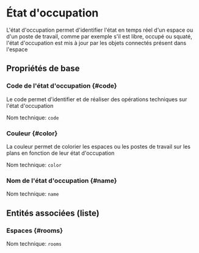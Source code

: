 # État d'occupation
<!--- THIS FILE IS GENERATED PLEASE DO NOT EDIT IT DIRECTLY --->

L'état d'occupation permet d'identifier l'état en temps réel d'un espace ou d'un poste de travail, comme par exemple s'il est libre, occupé ou squaté, l'état d'occupation est mis à jour par les objets connectés présent dans l'espace

## Propriétés de base

### Code de l'état d'occupation {#code}

Le code permet d'identifier et de réaliser des opérations techniques sur l'état d'occupation

Nom technique: ```code```

### Couleur {#color}

La couleur permet de colorier les espaces ou les postes de travail sur les plans en fonction de leur état d'occupation

Nom technique: ```color```

### Nom de l'état d'occupation {#name}



Nom technique: ```name```




## Entités associées (liste)

### Espaces {#rooms}



Nom technique: ```rooms```




